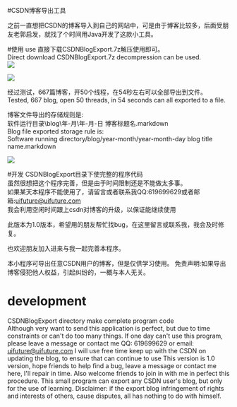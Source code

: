 #CSDN博客导出工具

之前一直想把CSDN的博客导入到自己的网站中，可是由于博客比较多，后面受朋友老郭启发，就找了个时间用Java开发了这款小工具。

#使用 use
直接下载CSDNBlogExport.7z解压使用即可。   
Direct download CSDNBlogExport.7z decompression can be used.  
![](http://i.imgur.com/H5mMN3E.png)  

![](http://i.imgur.com/MBLoPTU.png)  

经过测试，667篇博客，开50个线程，在54秒左右可以全部导出到文件。  
Tested, 667 blog, open 50 threads, in 54 seconds can all exported to a file.
 
博客文件导出的存储规则是:  
软件运行目录\blog\年-月\年-月-日 博客标题名.markdown   
Blog file exported storage rule is:  
Software running directory/blog/year-month/year-month-day blog title name.markdown  

![](http://i.imgur.com/tWkpxob.png)  

#开发
CSDNBlogExport目录下使完整的程序代码  
虽然很想把这个程序完善，但是由于时间限制还是不能做太多事。  
如果某天本程序不能使用了，请留言或者联系我QQ:619699629或者邮箱:uifuture@uifuture.com  
我会利用空闲时间跟上csdn对博客的升级，以保证能继续使用  

此版本为1.0版本，希望用的朋友帮忙找bug，在这里留言或联系我，我会及时修复。

也欢迎朋友加入进来与我一起完善本程序。

本小程序可导出任意CSDN用户的博客，但是仅供学习使用。
免责声明:如果导出博客侵犯他人权益，引起纠纷的，一概与本人无关。


# development
CSDNBlogExport directory make complete program code  
Although very want to send this application is perfect, but due to time constraints or can't do too many things. 
If one day can't use this program, please leave a message or contact me QQ: 619699629 or email: uifuture@uifuture.com
I will use free time keep up with the CSDN on updating the blog, to ensure that can continue to use
This version is 1.0 version, hope friends to help find a bug, leave a message or contact me here, I'll repair in time.
Also welcome friends to join in with me in perfect this procedure.
This small program can export any CSDN user's blog, but only for the use of learning.
Disclaimer: if the export blog infringement of rights and interests of others, cause disputes, all has nothing to do with himself.
